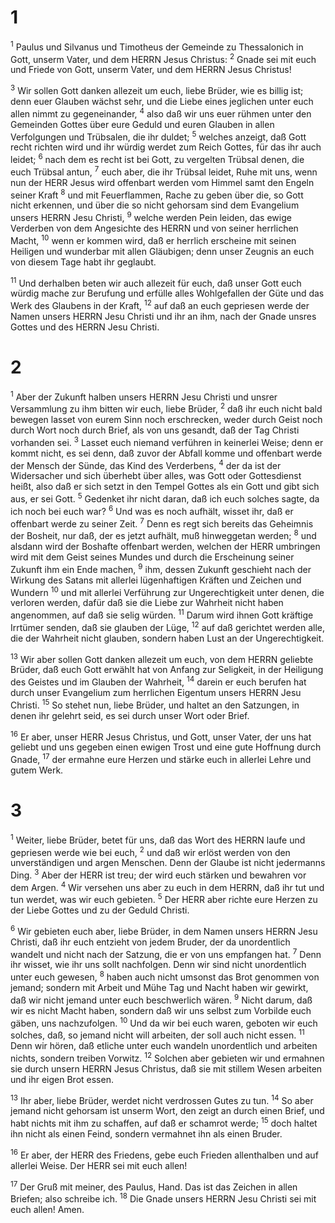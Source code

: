 # 1 
<sup>1</sup> Paulus und Silvanus und Timotheus der Gemeinde zu Thessalonich in Gott, unserm Vater, und dem HERRN Jesus Christus: <sup>2</sup> Gnade sei mit euch und Friede von Gott, unserm Vater, und dem HERRN Jesus Christus! 

<sup>3</sup> Wir sollen Gott danken allezeit um euch, liebe Brüder, wie es billig ist; denn euer Glauben wächst sehr, und die Liebe eines jeglichen unter euch allen nimmt zu gegeneinander, <sup>4</sup> also daß wir uns euer rühmen unter den Gemeinden Gottes über eure Geduld und euren Glauben in allen Verfolgungen und Trübsalen, die ihr duldet; <sup>5</sup> welches anzeigt, daß Gott recht richten wird und ihr würdig werdet zum Reich Gottes, für das ihr auch leidet; <sup>6</sup> nach dem es recht ist bei Gott, zu vergelten Trübsal denen, die euch Trübsal antun, <sup>7</sup> euch aber, die ihr Trübsal leidet, Ruhe mit uns, wenn nun der HERR Jesus wird offenbart werden vom Himmel samt den Engeln seiner Kraft <sup>8</sup> und mit Feuerflammen, Rache zu geben über die, so Gott nicht erkennen, und über die so nicht gehorsam sind dem Evangelium unsers HERRN Jesu Christi, <sup>9</sup> welche werden Pein leiden, das ewige Verderben von dem Angesichte des HERRN und von seiner herrlichen Macht, <sup>10</sup> wenn er kommen wird, daß er herrlich erscheine mit seinen Heiligen und wunderbar mit allen Gläubigen; denn unser Zeugnis an euch von diesem Tage habt ihr geglaubt. 

<sup>11</sup> Und derhalben beten wir auch allezeit für euch, daß unser Gott euch würdig mache zur Berufung und erfülle alles Wohlgefallen der Güte und das Werk des Glaubens in der Kraft, <sup>12</sup> auf daß an euch gepriesen werde der Namen unsers HERRN Jesu Christi und ihr an ihm, nach der Gnade unsres Gottes und des HERRN Jesu Christi. 

# 2 
<sup>1</sup> Aber der Zukunft halben unsers HERRN Jesu Christi und unsrer Versammlung zu ihm bitten wir euch, liebe Brüder, <sup>2</sup> daß ihr euch nicht bald bewegen lasset von eurem Sinn noch erschrecken, weder durch Geist noch durch Wort noch durch Brief, als von uns gesandt, daß der Tag Christi vorhanden sei. <sup>3</sup> Lasset euch niemand verführen in keinerlei Weise; denn er kommt nicht, es sei denn, daß zuvor der Abfall komme und offenbart werde der Mensch der Sünde, das Kind des Verderbens, <sup>4</sup> der da ist der Widersacher und sich überhebt über alles, was Gott oder Gottesdienst heißt, also daß er sich setzt in den Tempel Gottes als ein Gott und gibt sich aus, er sei Gott. <sup>5</sup> Gedenket ihr nicht daran, daß ich euch solches sagte, da ich noch bei euch war? <sup>6</sup> Und was es noch aufhält, wisset ihr, daß er offenbart werde zu seiner Zeit. <sup>7</sup> Denn es regt sich bereits das Geheimnis der Bosheit, nur daß, der es jetzt aufhält, muß hinweggetan werden; <sup>8</sup> und alsdann wird der Boshafte offenbart werden, welchen der HERR umbringen wird mit dem Geist seines Mundes und durch die Erscheinung seiner Zukunft ihm ein Ende machen, <sup>9</sup> ihm, dessen Zukunft geschieht nach der Wirkung des Satans mit allerlei lügenhaftigen Kräften und Zeichen und Wundern <sup>10</sup> und mit allerlei Verführung zur Ungerechtigkeit unter denen, die verloren werden, dafür daß sie die Liebe zur Wahrheit nicht haben angenommen, auf daß sie selig würden. <sup>11</sup> Darum wird ihnen Gott kräftige Irrtümer senden, daß sie glauben der Lüge, <sup>12</sup> auf daß gerichtet werden alle, die der Wahrheit nicht glauben, sondern haben Lust an der Ungerechtigkeit. 

<sup>13</sup> Wir aber sollen Gott danken allezeit um euch, von dem HERRN geliebte Brüder, daß euch Gott erwählt hat von Anfang zur Seligkeit, in der Heiligung des Geistes und im Glauben der Wahrheit, <sup>14</sup> darein er euch berufen hat durch unser Evangelium zum herrlichen Eigentum unsers HERRN Jesu Christi. <sup>15</sup> So stehet nun, liebe Brüder, und haltet an den Satzungen, in denen ihr gelehrt seid, es sei durch unser Wort oder Brief. 

<sup>16</sup> Er aber, unser HERR Jesus Christus, und Gott, unser Vater, der uns hat geliebt und uns gegeben einen ewigen Trost und eine gute Hoffnung durch Gnade, <sup>17</sup> der ermahne eure Herzen und stärke euch in allerlei Lehre und gutem Werk. 

# 3 
<sup>1</sup> Weiter, liebe Brüder, betet für uns, daß das Wort des HERRN laufe und gepriesen werde wie bei euch, <sup>2</sup> und daß wir erlöst werden von den unverständigen und argen Menschen. Denn der Glaube ist nicht jedermanns Ding. <sup>3</sup> Aber der HERR ist treu; der wird euch stärken und bewahren vor dem Argen. <sup>4</sup> Wir versehen uns aber zu euch in dem HERRN, daß ihr tut und tun werdet, was wir euch gebieten. <sup>5</sup> Der HERR aber richte eure Herzen zu der Liebe Gottes und zu der Geduld Christi. 

<sup>6</sup> Wir gebieten euch aber, liebe Brüder, in dem Namen unsers HERRN Jesu Christi, daß ihr euch entzieht von jedem Bruder, der da unordentlich wandelt und nicht nach der Satzung, die er von uns empfangen hat. <sup>7</sup> Denn ihr wisset, wie ihr uns sollt nachfolgen. Denn wir sind nicht unordentlich unter euch gewesen, <sup>8</sup> haben auch nicht umsonst das Brot genommen von jemand; sondern mit Arbeit und Mühe Tag und Nacht haben wir gewirkt, daß wir nicht jemand unter euch beschwerlich wären. <sup>9</sup> Nicht darum, daß wir es nicht Macht haben, sondern daß wir uns selbst zum Vorbilde euch gäben, uns nachzufolgen. <sup>10</sup> Und da wir bei euch waren, geboten wir euch solches, daß, so jemand nicht will arbeiten, der soll auch nicht essen. <sup>11</sup> Denn wir hören, daß etliche unter euch wandeln unordentlich und arbeiten nichts, sondern treiben Vorwitz. <sup>12</sup> Solchen aber gebieten wir und ermahnen sie durch unsern HERRN Jesus Christus, daß sie mit stillem Wesen arbeiten und ihr eigen Brot essen. 

<sup>13</sup> Ihr aber, liebe Brüder, werdet nicht verdrossen Gutes zu tun. <sup>14</sup> So aber jemand nicht gehorsam ist unserm Wort, den zeigt an durch einen Brief, und habt nichts mit ihm zu schaffen, auf daß er schamrot werde; <sup>15</sup> doch haltet ihn nicht als einen Feind, sondern vermahnet ihn als einen Bruder. 

<sup>16</sup> Er aber, der HERR des Friedens, gebe euch Frieden allenthalben und auf allerlei Weise. Der HERR sei mit euch allen! 

<sup>17</sup> Der Gruß mit meiner, des Paulus, Hand. Das ist das Zeichen in allen Briefen; also schreibe ich. <sup>18</sup> Die Gnade unsers HERRN Jesu Christi sei mit euch allen! Amen. 